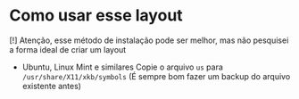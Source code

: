 # Como usar esse layout

[!] Atenção, esse método de instalação pode ser melhor, mas não pesquisei a forma ideal de criar um layout

- Ubuntu, Linux Mint e similares
Copie o arquivo `us` para `/usr/share/X11/xkb/symbols` (É sempre bom fazer um backup do arquivo existente antes)
